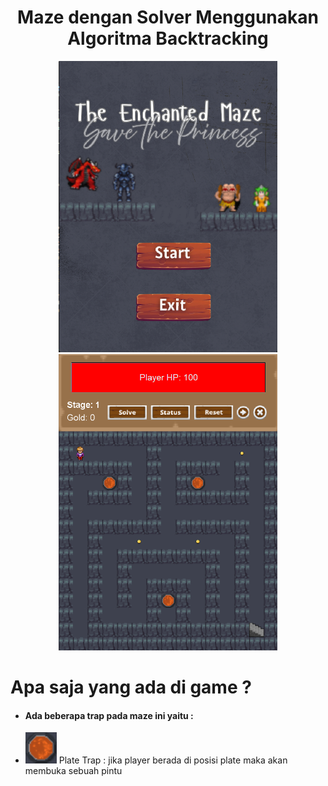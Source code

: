 <h1 align="center"> Maze dengan Solver Menggunakan Algoritma Backtracking  </h1>

<div align="center">
  <img src="project/dokumentasi/menu.png" width="350px">
  <img src="project/dokumentasi/gameplay.png" width="350px">
</div>

# Apa saja yang ada di game ?
<ul>
  <li><h4>Ada beberapa trap pada maze ini yaitu :</h4></li>
  <div style="display: flex; align-items: center;">
    <li><img src="project/img/plate.png" width="50px"> Plate Trap : jika player berada di posisi plate maka akan membuka sebuah pintu</li>
  </div>
</ul>

